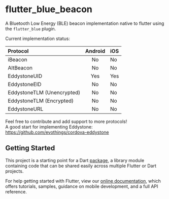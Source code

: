 # flutter_blue_beacon

A Bluetooth Low Energy (BLE) beacon implementation native to flutter using the `flutter_blue` plugin.

Current implementation status: 

| Protocol                     | Android | iOS  |
| :---------------             | :-----: | :--- |
| iBeacon                      |   No    |  No  |
| AltBeacon                    |   No    |  No  |
| EddystoneUID                 |   Yes   |  Yes |
| EddystoneEID                 |   No    |  No  |
| EddystoneTLM (Unencrypted)   |   No    |  No  |
| EddystoneTLM (Encrypted)     |   No    |  No  |
| EddystoneURL                 |   No    |  No  |

Feel free to contribute and add support to more protocols!  
A good start for implementing Eddystone: https://github.com/evothings/cordova-eddystone

## Getting Started

This project is a starting point for a Dart
[package](https://flutter.io/developing-packages/),
a library module containing code that can be shared easily across
multiple Flutter or Dart projects.

For help getting started with Flutter, view our 
[online documentation](https://flutter.io/docs), which offers tutorials, 
samples, guidance on mobile development, and a full API reference.
